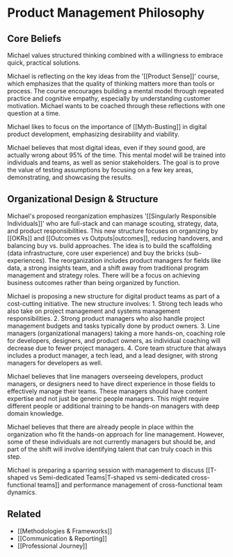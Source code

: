 # Product Management Philosophy

## Core Beliefs
Michael values structured thinking combined with a willingness to embrace quick, practical solutions.

Michael is reflecting on the key ideas from the '[[Product Sense]]' course, which emphasizes that the quality of thinking matters more than tools or process. The course encourages building a mental model through repeated practice and cognitive empathy, especially by understanding customer motivation. Michael wants to be coached through these reflections with one question at a time.

Michael likes to focus on the importance of [[Myth-Busting]] in digital product development, emphasizing desirability and viability.  

Michael believes that most digital ideas, even if they sound good, are actually wrong about 95% of the time. This mental model will be trained into individuals and teams, as well as senior stakeholders. The goal is to prove the value of testing assumptions by focusing on a few key areas, demonstrating, and showcasing the results.

## Organizational Design & Structure
Michael's proposed reorganization emphasizes '[[Singularly Responsible Individuals]]' who are full-stack and can manage scouting, strategy, data, and product responsibilities. This new structure focuses on organizing by [[OKRs]] and [[Outcomes vs Outputs|outcomes]], reducing handovers, and balancing buy vs. build approaches. The idea is to build the scaffolding (data infrastructure, core user experience) and buy the bricks (sub-experiences). The reorganization includes product managers for fields like data, a strong insights team, and a shift away from traditional program management and strategy roles. There will be a focus on achieving business outcomes rather than being organized by function.

Michael is proposing a new structure for digital product teams as part of a cost-cutting initiative. The new structure involves: 1. Strong tech leads who also take on project management and systems management responsibilities. 2. Strong product managers who also handle project management budgets and tasks typically done by product owners. 3. Line managers (organizational managers) taking a more hands-on, coaching role for developers, designers, and product owners, as individual coaching will decrease due to fewer project managers. 4. Core team structure that always includes a product manager, a tech lead, and a lead designer, with strong managers for developers as well.

Michael believes that line managers overseeing developers, product managers, or designers need to have direct experience in those fields to effectively manage their teams. These managers should have content expertise and not just be generic people managers. This might require different people or additional training to be hands-on managers with deep domain knowledge.

Michael believes that there are already people in place within the organization who fit the hands-on approach for line management. However, some of these individuals are not currently managers but should be, and part of the shift will involve identifying talent that can truly coach in this step.

Michael is preparing a sparring session with management to discuss [[T-shaped vs Semi-dedicated Teams|T-shaped vs semi-dedicated cross-functional teams]] and performance management of cross-functional team dynamics.

## Related
- [[Methodologies & Frameworks]]
- [[Communication & Reporting]]
- [[Professional Journey]]